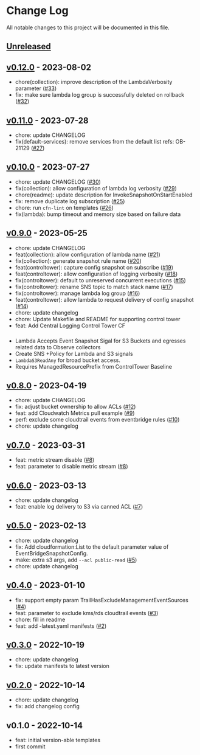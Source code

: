 # Change Log

All notable changes to this project will be documented in this file.

<a name="unreleased"></a>
## [Unreleased]



<a name="v0.12.0"></a>
## [v0.12.0] - 2023-08-02

- chore(collection): improve description of the LambdaVerbosity parameter ([#33](https://github.com/observeinc/cloudformation-aws-collection/issues/33))
- fix: make sure lambda log group is successfully deleted on rollback ([#32](https://github.com/observeinc/cloudformation-aws-collection/issues/32))


<a name="v0.11.0"></a>
## [v0.11.0] - 2023-07-28

- chore: update CHANGELOG
- fix(default-services): remove services from the default list refs: OB-21129 ([#27](https://github.com/observeinc/cloudformation-aws-collection/issues/27))


<a name="v0.10.0"></a>
## [v0.10.0] - 2023-07-27

- chore: update CHANGELOG ([#30](https://github.com/observeinc/cloudformation-aws-collection/issues/30))
- fix(collection): allow configuration of lambda log verbosity ([#29](https://github.com/observeinc/cloudformation-aws-collection/issues/29))
- chore(readme): update description for InvokeSnapshotOnStartEnabled
- fix: remove duplicate log subscription ([#25](https://github.com/observeinc/cloudformation-aws-collection/issues/25))
- chore: run `cfn-lint` on templates ([#26](https://github.com/observeinc/cloudformation-aws-collection/issues/26))
- fix(lambda): bump timeout and memory size based on failure data


<a name="v0.9.0"></a>
## [v0.9.0] - 2023-05-25

- chore: update CHANGELOG
- feat(collection): allow configuration of lambda name ([#21](https://github.com/observeinc/cloudformation-aws-collection/issues/21))
- fix(collection): generate snapshot rule name ([#20](https://github.com/observeinc/cloudformation-aws-collection/issues/20))
- feat(controltower): capture config snapshot on subscribe ([#19](https://github.com/observeinc/cloudformation-aws-collection/issues/19))
- feat(controltower): allow configuration of logging verbosity ([#18](https://github.com/observeinc/cloudformation-aws-collection/issues/18))
- fix(controltower): default to unreserved concurrent executions ([#15](https://github.com/observeinc/cloudformation-aws-collection/issues/15))
- fix(controltower): rename SNS topic to match stack name ([#17](https://github.com/observeinc/cloudformation-aws-collection/issues/17))
- fix(controltower): manage lambda log group ([#16](https://github.com/observeinc/cloudformation-aws-collection/issues/16))
- feat(controltower): allow lambda to request delivery of config snapshot ([#14](https://github.com/observeinc/cloudformation-aws-collection/issues/14))
- chore: update changelog
- chore: Update Makefile and README for supporting control tower
- feat: Add Central Logging Control Tower CF

### 

* Lambda Accepts Event Snapshot Sigal for S3 Buckets and egresses related data to Observe collectors
* Create SNS +Policy for Lambda and S3 signals
* `LambdaS3ReadAny` for broad bucket access.
* Requires ManagedResourcePrefix from ControlTower Baseline


<a name="v0.8.0"></a>
## [v0.8.0] - 2023-04-19

- chore: update CHANGELOG
- fix: adjust bucket ownership to allow ACLs ([#12](https://github.com/observeinc/cloudformation-aws-collection/issues/12))
- feat: add Cloudwatch Metrics pull example ([#9](https://github.com/observeinc/cloudformation-aws-collection/issues/9))
- perf: exclude some cloudtrail events from eventbridge rules ([#10](https://github.com/observeinc/cloudformation-aws-collection/issues/10))
- chore: update changelog


<a name="v0.7.0"></a>
## [v0.7.0] - 2023-03-31

- feat: metric stream disable ([#8](https://github.com/observeinc/cloudformation-aws-collection/issues/8))
- feat: parameter to disable metric stream ([#8](https://github.com/observeinc/cloudformation-aws-collection/issues/8))


<a name="v0.6.0"></a>
## [v0.6.0] - 2023-03-13

- chore: update changelog
- feat: enable log delivery to S3 via canned ACL ([#7](https://github.com/observeinc/cloudformation-aws-collection/issues/7))


<a name="v0.5.0"></a>
## [v0.5.0] - 2023-02-13

- chore: update changelog
- fix: Add cloudformation:List to the default parameter value of EventBridgeSnapshotConfig.
- make: extra s3 args, add `--acl public-read` ([#5](https://github.com/observeinc/cloudformation-aws-collection/issues/5))
- chore: update changelog


<a name="v0.4.0"></a>
## [v0.4.0] - 2023-01-10

- fix: support empty param TrailHasExcludeManagementEventSources ([#4](https://github.com/observeinc/cloudformation-aws-collection/issues/4))
- feat: parameter to exclude kms/rds cloudtrail events ([#3](https://github.com/observeinc/cloudformation-aws-collection/issues/3))
- chore: fill in readme
- feat: add -latest.yaml manifests ([#2](https://github.com/observeinc/cloudformation-aws-collection/issues/2))


<a name="v0.3.0"></a>
## [v0.3.0] - 2022-10-19

- chore: update changelog
- fix: update manifests to latest version


<a name="v0.2.0"></a>
## [v0.2.0] - 2022-10-14

- chore: update changelog
- fix: add changelog config


<a name="v0.1.0"></a>
## v0.1.0 - 2022-10-14

- feat: initial version-able templates
- first commit


[Unreleased]: https://github.com/observeinc/cloudformation-aws-collection/compare/v0.12.0...HEAD
[v0.12.0]: https://github.com/observeinc/cloudformation-aws-collection/compare/v0.11.0...v0.12.0
[v0.11.0]: https://github.com/observeinc/cloudformation-aws-collection/compare/v0.10.0...v0.11.0
[v0.10.0]: https://github.com/observeinc/cloudformation-aws-collection/compare/v0.9.0...v0.10.0
[v0.9.0]: https://github.com/observeinc/cloudformation-aws-collection/compare/v0.8.0...v0.9.0
[v0.8.0]: https://github.com/observeinc/cloudformation-aws-collection/compare/v0.7.0...v0.8.0
[v0.7.0]: https://github.com/observeinc/cloudformation-aws-collection/compare/v0.6.0...v0.7.0
[v0.6.0]: https://github.com/observeinc/cloudformation-aws-collection/compare/v0.5.0...v0.6.0
[v0.5.0]: https://github.com/observeinc/cloudformation-aws-collection/compare/v0.4.0...v0.5.0
[v0.4.0]: https://github.com/observeinc/cloudformation-aws-collection/compare/v0.3.0...v0.4.0
[v0.3.0]: https://github.com/observeinc/cloudformation-aws-collection/compare/v0.2.0...v0.3.0
[v0.2.0]: https://github.com/observeinc/cloudformation-aws-collection/compare/v0.1.0...v0.2.0
